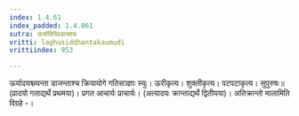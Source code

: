 ```yaml
---
index: 1.4.61
index_padded: 1.4.061
sutra: ऊर्यादिच्विडाचश्च
vritti: laghusiddhantakaumudi
vrittiindex: 953

---
```

ऊर्यादयश्च्व्यन्ता डाजन्ताश्च क्रियायोगे गतिसञ्ज्ञाः स्युः। ऊरीकृत्य। शुक्लीकृत्य। पटपटाकृत्य। सुपुरुषः॥ (प्रादयो गताद्यर्थे प्रथमया)। प्रगत आचार्यः प्राचार्यः। (अत्यादयः क्रान्ताद्यर्थे द्वितीयया)। अतिक्रान्तो मालामिति विग्रहे -।